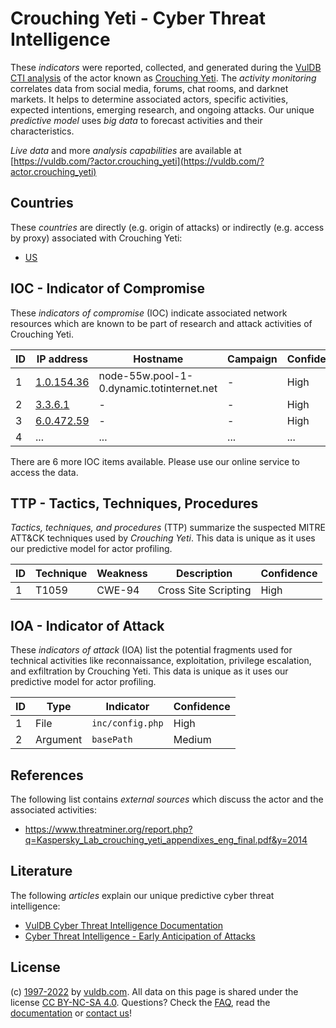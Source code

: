 # Crouching Yeti - Cyber Threat Intelligence

These _indicators_ were reported, collected, and generated during the [VulDB CTI analysis](https://vuldb.com/?kb.cti) of the actor known as [Crouching Yeti](https://vuldb.com/?actor.crouching_yeti). The _activity monitoring_ correlates data from social media, forums, chat rooms, and darknet markets. It helps to determine associated actors, specific activities, expected intentions, emerging research, and ongoing attacks. Our unique _predictive model_ uses _big data_ to forecast activities and their characteristics.

_Live data_ and more _analysis capabilities_ are available at [https://vuldb.com/?actor.crouching_yeti](https://vuldb.com/?actor.crouching_yeti)

## Countries

These _countries_ are directly (e.g. origin of attacks) or indirectly (e.g. access by proxy) associated with Crouching Yeti:

* [US](https://vuldb.com/?country.us)

## IOC - Indicator of Compromise

These _indicators of compromise_ (IOC) indicate associated network resources which are known to be part of research and attack activities of Crouching Yeti.

ID | IP address | Hostname | Campaign | Confidence
-- | ---------- | -------- | -------- | ----------
1 | [1.0.154.36](https://vuldb.com/?ip.1.0.154.36) | node-55w.pool-1-0.dynamic.totinternet.net | - | High
2 | [3.3.6.1](https://vuldb.com/?ip.3.3.6.1) | - | - | High
3 | [6.0.472.59](https://vuldb.com/?ip.6.0.472.59) | - | - | High
4 | ... | ... | ... | ...

There are 6 more IOC items available. Please use our online service to access the data.

## TTP - Tactics, Techniques, Procedures

_Tactics, techniques, and procedures_ (TTP) summarize the suspected MITRE ATT&CK techniques used by _Crouching Yeti_. This data is unique as it uses our predictive model for actor profiling.

ID | Technique | Weakness | Description | Confidence
-- | --------- | -------- | ----------- | ----------
1 | T1059 | CWE-94 | Cross Site Scripting | High

## IOA - Indicator of Attack

These _indicators of attack_ (IOA) list the potential fragments used for technical activities like reconnaissance, exploitation, privilege escalation, and exfiltration by Crouching Yeti. This data is unique as it uses our predictive model for actor profiling.

ID | Type | Indicator | Confidence
-- | ---- | --------- | ----------
1 | File | `inc/config.php` | High
2 | Argument | `basePath` | Medium

## References

The following list contains _external sources_ which discuss the actor and the associated activities:

* https://www.threatminer.org/report.php?q=Kaspersky_Lab_crouching_yeti_appendixes_eng_final.pdf&y=2014

## Literature

The following _articles_ explain our unique predictive cyber threat intelligence:

* [VulDB Cyber Threat Intelligence Documentation](https://vuldb.com/?kb.cti)
* [Cyber Threat Intelligence - Early Anticipation of Attacks](https://www.scip.ch/en/?labs.20201022)

## License

(c) [1997-2022](https://vuldb.com/?kb.changelog) by [vuldb.com](https://vuldb.com/?kb.about). All data on this page is shared under the license [CC BY-NC-SA 4.0](https://creativecommons.org/licenses/by-nc-sa/4.0/). Questions? Check the [FAQ](https://vuldb.com/?kb.faq), read the [documentation](https://vuldb.com/?kb) or [contact us](https://vuldb.com/?contact)!
